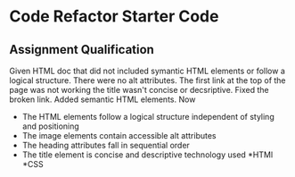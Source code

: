 # Code Refactor Starter Code
## Assignment Qualification
Given HTML doc that did not included symantic HTML elements or follow a logical structure.
There were no alt attributes. The first link at the top of the page was not working
the title wasn't concise or decsriptive.
Fixed the broken link.
Added semantic HTML elements. 
Now
* The HTML elements follow a logical structure independent of styling and positioning
* The image elements contain accessible alt attributes
* The heading attributes fall in sequential order
* The title element is concise and descriptive
technology used
*HTMl 
*CSS
